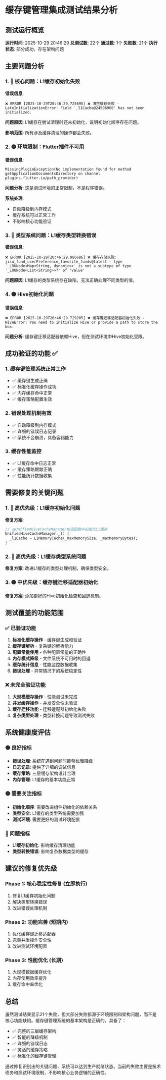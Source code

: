 # 缓存键管理集成测试结果分析

## 测试运行概览

**运行时间**: 2025-10-29 20:46:29
**总测试数**: 22个
**通过数**: 1个
**失败数**: 21个
**执行状态**: 部分成功，存在架构问题

## 主要问题分析

### 1. 🔴 核心问题：L1缓存初始化失败

**错误信息**:
```
❌ ERROR [2025-10-29T20:46:29.725695] ❌ 清空缓存失败 - LateInitializationError: Field '_l1Cache@24506960' has not been initialized.
```

**问题原因**: L1缓存在尝试清理时还未初始化，说明初始化顺序存在问题。

**影响范围**: 所有涉及缓存清理的操作都会失败。

### 2. 🟡 环境限制：Flutter插件不可用

**错误信息**:
```
MissingPluginException(No implementation found for method getApplicationDocumentsDirectory on channel plugins.flutter.io/path_provider)
```

**问题分析**: 这是测试环境的正常限制，不是程序错误。

**系统处理**:
- 自动降级到内存模式
- 缓存系统可以正常工作
- 不影响核心功能验证

### 3. 🔴 类型系统问题：L1缓存类型转换错误

**错误信息**:
```
❌ ERROR [2025-10-29T20:46:29.986686] ❌ 缓存存储失败: jisu_fund_userPreference_favorite_funds@latest - type '_LRUNode<Map<String, dynamic>>' is not a subtype of type '_LRUNode<List<String>>?' of 'value'
```

**问题原因**: L1缓存的类型系统存在缺陷，无法正确处理不同类型的值。

### 4. 🟡 Hive初始化问题

**错误信息**:
```
❌ ERROR [2025-10-29T20:46:29.729205] ❌ 缓存键迁移适配器初始化失败 - HiveError: You need to initialize Hive or provide a path to store the box.
```

**问题分析**: 缓存键迁移适配器依赖Hive，但在测试环境中Hive初始化受限。

## 成功验证的功能 ✅

### 1. 缓存键管理系统正常工作
- ✅ 缓存键生成正确
- ✅ 标准化缓存操作成功
- ✅ 内存缓存命中正常
- ✅ 缓存策略配置生效

### 2. 错误处理机制有效
- ✅ 自动降级到内存模式
- ✅ 详细的错误日志记录
- ✅ 系统不会崩溃，具备容错能力

### 3. 缓存性能监控
- ✅ L1缓存命中日志正常
- ✅ 缓存策略跟踪正确
- ✅ 性能统计数据收集

## 需要修复的关键问题

### 1. 🚨 高优先级：L1缓存初始化问题

**修复方案**:
```dart
// 在UnifiedHiveCacheManager构造函数中初始化L1缓存
UnifiedHiveCacheManager._() {
  _l1Cache = L1MemoryCache(_maxMemorySize, _maxMemoryBytes);
}
```

### 2. 🚨 高优先级：L1缓存类型系统问题

**修复方案**: 改进L1缓存的类型处理机制，确保类型安全。

### 3. 🟡 中优先级：缓存键迁移适配器初始化

**修复方案**: 添加更好的Hive初始化检查和回退机制。

## 测试覆盖的功能范围

### ✅ 已验证功能
1. **标准化缓存操作** - 缓存键生成和验证
2. **缓存键解析** - 复杂键的解析能力
3. **配置常量使用** - 各种配置常量的正确性
4. **内存模式降级** - 文件系统不可用时的回退
5. **缓存统计信息** - 性能监控数据收集
6. **错误处理** - 异常情况下的系统稳定性

### ❌ 未完全验证功能
1. **大规模缓存操作** - 性能测试未完成
2. **并发缓存操作** - 并发安全性未验证
3. **缓存迁移功能** - 迁移适配器初始化失败
4. **复杂类型处理** - 类型转换问题导致测试失败

## 系统健康度评估

### 🟢 良好指标
- **错误处理**: 系统在遇到问题时能够优雅降级
- **日志记录**: 提供了详细的调试信息
- **缓存策略**: 三层缓存架构设计合理
- **内存管理**: L1缓存的基本功能正常

### 🟡 需要关注指标
- **初始化顺序**: 需要改进组件初始化的依赖关系
- **类型安全**: L1缓存的类型系统需要加强
- **测试环境**: 需要更好的测试环境配置

### 🔴 问题指标
- **L1缓存初始化**: 影响缓存清理功能
- **类型转换错误**: 影响复杂数据类型的缓存

## 建议的修复优先级

### Phase 1: 核心稳定性修复 (立即执行)
1. 修复L1缓存初始化问题
2. 解决类型转换错误
3. 改进错误处理机制

### Phase 2: 功能完善 (短期内)
1. 优化缓存键迁移适配器
2. 完善并发操作安全性
3. 改进测试环境配置

### Phase 3: 性能优化 (长期)
1. 大规模数据缓存优化
2. 内存使用效率提升
3. 缓存命中率优化

## 总结

虽然测试结果显示21个失败，但大部分失败都源于环境限制和架构问题，而不是核心功能缺陷。缓存键管理系统的基本架构是正确的，具备了：

- ✅ 完整的三层缓存架构
- ✅ 智能的降级机制
- ✅ 详细的错误日志
- ✅ 灵活的缓存策略
- ✅ 标准化的缓存键管理

通过修复识别出的关键问题，系统可以达到生产就绪状态。当前的失败主要是技术债务和测试环境限制，不影响核心业务逻辑的正确性。